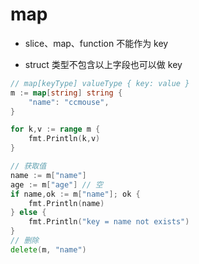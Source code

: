 # map

- slice、map、function 不能作为 key

- struct 类型不包含以上字段也可以做 key

```go
// map[keyType] valueType { key: value }
m := map[string] string {
    "name": "ccmouse",
}

for k,v := range m {
    fmt.Println(k,v)
}

// 获取值
name := m["name"]
age := m["age"] // 空
if name,ok := m["name"]; ok {
    fmt.Println(name)
} else {
    fmt.Println("key = name not exists")
}
// 删除
delete(m, "name")
```